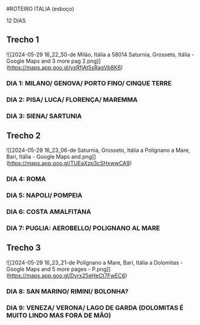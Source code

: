 #ROTEIRO ITALIA (esboço)

12 DIAS 

## Trecho 1


![[2024-05-29 16_22_50-de Milão, Itália a 58014 Saturnia, Grosseto, Itália - Google Maps and 3 more pag 2.png]] (https://maps.app.goo.gl/yxRfjAt5sRagVb8K6)
### DIA 1: MILANO/ GENOVA/ PORTO FINO/ CINQUE TERRE

### DIA 2: PISA/ LUCA/ FLORENÇA/ MAREMMA

### DIA 3: SIENA/ SARTUNIA

## Trecho 2



![[2024-05-29 16_23_06-de Saturnia, Grosseto, Itália a Polignano a Mare, Bari, Itália - Google Maps and.png]]
(https://maps.app.goo.gl/TUEaXzp3cSHxwwCA9)

### DIA 4: ROMA  

### DIA 5:  NAPOLI/ POMPEIA

### DIA 6: COSTA AMALFITANA 

### DIA 7: PUGLIA: AEROBELLO/ POLIGNANO AL MARE  

## Trecho 3

![[2024-05-29 16_23_21-de Polignano a Mare, Bari, Itália a Dolomitas - Google Maps and 5 more pages - P.png]] (https://maps.app.goo.gl/Dvrx25eHeCt7FwEC6)

### DIA 8: SAN MARINO/ RIMINI/ BOLONHA?

### DIA 9: VENEZA/ VERONA/ LAGO DE GARDA  (DOLOMITAS É MUITO LINDO MAS FORA DE MÃO)



